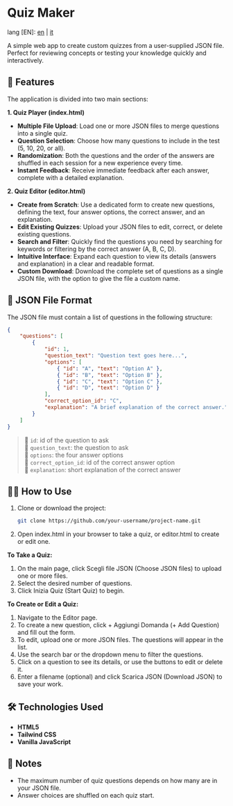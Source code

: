# Quiz Maker

lang [EN]: [en](https://github.com/fpetranzan/quizMaker/blob/master/README.md) | [it](https://github.com/fpetranzan/quizMaker/blob/master/README_it.md)

A simple web app to create custom quizzes from a user-supplied JSON file. Perfect for reviewing concepts or testing your knowledge quickly and interactively.

## 🚀 Features
The application is divided into two main sections:

**1\. Quiz Player (index.html)**

* **Multiple File Upload**: Load one or more JSON files to merge questions into a single quiz.  
* **Question Selection**: Choose how many questions to include in the test (5, 10, 20, or all).  
* **Randomization**: Both the questions and the order of the answers are shuffled in each session for a new experience every time.  
* **Instant Feedback**: Receive immediate feedback after each answer, complete with a detailed explanation.

**2\. Quiz Editor (editor.html)**

* **Create from Scratch**: Use a dedicated form to create new questions, defining the text, four answer options, the correct answer, and an explanation.  
* **Edit Existing Quizzes**: Upload your JSON files to edit, correct, or delete existing questions.  
* **Search and Filter**: Quickly find the questions you need by searching for keywords or filtering by the correct answer (A, B, C, D).  
* **Intuitive Interface**: Expand each question to view its details (answers and explanation) in a clear and readable format.  
* **Custom Download**: Download the complete set of questions as a single JSON file, with the option to give the file a custom name.

## 📁 JSON File Format

The JSON file must contain a list of questions in the following structure:

```json
{  
    "questions": [  
        {  
            "id": 1,  
            "question_text": "Question text goes here...",  
            "options": [  
                { "id": "A", "text": "Option A" },  
                { "id": "B", "text": "Option B" },  
                { "id": "C", "text": "Option C" },  
                { "id": "D", "text": "Option D" }  
            ],  
            "correct_option_id": "C",  
            "explanation": "A brief explanation of the correct answer."  
        }  
    ]  
}
```

> 🔹 `id`: id of the question to ask \
> 🔹 `question_text`: the question to ask \
> 🔹 `options`: the four answer options \
> 🔹 `correct_option_id`: id of the correct answer option \
> 🔹 `explanation`: short explanation of the correct answer

## 🧑‍💻 How to Use

1. Clone or download the project:

   ```bash
   git clone https://github.com/your-username/project-name.git
   ```

2. Open index.html in your browser to take a quiz, or editor.html to create or edit one.

**To Take a Quiz:**

1. On the main page, click Scegli file JSON (Choose JSON files) to upload one or more files.  
2. Select the desired number of questions.  
3. Click Inizia Quiz (Start Quiz) to begin.

**To Create or Edit a Quiz:**

1. Navigate to the Editor page.  
2. To create a new question, click \+ Aggiungi Domanda (+ Add Question) and fill out the form.  
3. To edit, upload one or more JSON files. The questions will appear in the list.  
4. Use the search bar or the dropdown menu to filter the questions.  
5. Click on a question to see its details, or use the buttons to edit or delete it.  
6. Enter a filename (optional) and click Scarica JSON (Download JSON) to save your work.

## 🛠️ Technologies Used

* **HTML5**
* **Tailwind CSS**
* **Vanilla JavaScript**

## 📌 Notes

* The maximum number of quiz questions depends on how many are in your JSON file.
* Answer choices are shuffled on each quiz start.
